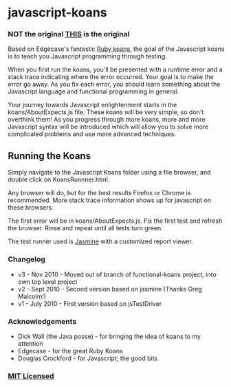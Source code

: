 # javascript-koans

### NOT the original [THIS](https://github.com/mrdavidlaing/javascript-koans) is the original

Based on Edgecase's fantastic
[Ruby koans](http://github.com/edgecase/ruby_koans), the goal of the
Javascript koans is to teach you Javascript programming through
testing.

When you first run the koans, you'll be presented with a runtime error and a
stack trace indicating where the error occurred. Your goal is to make the
error go away. As you fix each error, you should learn something about the
Javascript language and functional programming in general.

Your journey towards Javascript enlightenment starts in the koans/AboutExpects.js file. These
koans will be very simple, so don't overthink them! As you progress through
more koans, more and more Javascript syntax will be introduced which will allow
you to solve more complicated problems and use more advanced techniques.

## Running the Koans

Simply navigate to the Javascript Koans folder using a file browser, and
double click on KoansRunnner.html.

Any browser will do, but for the best results Firefox or Chrome is
recommended. More stack trace information shows up for javascript on these
browsers.

The first error will be in koans/AboutExpects.js. Fix the first test and
refresh the browser. Rinse and repeat until all tests turn green.

The test runner used is [Jasmine](http://jasmine.github.io/) with a customized report viewer.

### Changelog

- v3 - Nov 2010 - Moved out of branch of functional-koans project, into own top level project
- v2 - Sept 2010 - Second version based on jasmine (Thanks Greg Malcolm!)
- v1 - July 2010 - First version based on jsTestDriver

### Acknowledgements

- Dick Wall (the Java posse) - for bringing the idea of koans to my attention
- Edgecase - for the great Ruby Koans
- Douglas Crockford - for Javascript; the good bits

### [MIT Licensed](LICENSE)
